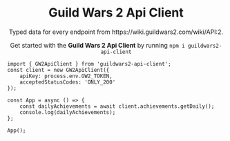 <h1 align="center">
  Guild Wars 2 Api Client
</h1>

<p align="center">
  Typed data for every endpoint from https://wiki.guildwars2.com/wiki/API:2.
</p>

<p align="center">
  Get started with the <b color="blue">Guild Wars 2 Api Client</b> by running <code>npm i guildwars2-api-client</code>
</p>

<p align="center">

    import { GW2ApiClient } from 'guildwars2-api-client';
    const client = new GW2ApiClient({
        apiKey: process.env.GW2_TOKEN,
        acceptedStatusCodes: 'ONLY_200'
    });

    const App = async () => {
        const dailyAchievements = await client.achievements.getDaily();
        console.log(dailyAchievements);
    };

    App();

</p>
